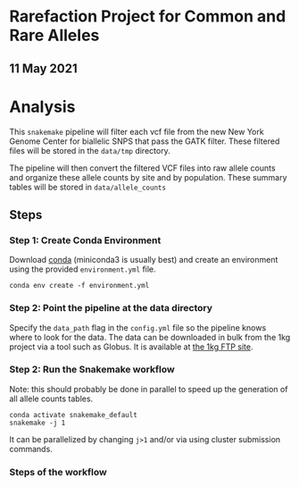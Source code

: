 # Rarefaction Project for Common and Rare Alleles
## 11 May 2021

# Analysis
This `snakemake` pipeline will filter each vcf file from the new New York Genome Center for biallelic SNPS that pass the GATK filter. These filtered files will be stored in the `data/tmp` directory.

The pipeline will then convert the filtered VCF files into raw allele counts and organize these allele counts by site and by population. These summary tables will be stored in `data/allele_counts`

## Steps
### Step 1: Create Conda Environment
Download [conda](https://conda.io/docs/user-guide/install/index.html) (miniconda3 is usually best) and create an environment using the provided `environment.yml` file.
```shell
conda env create -f environment.yml
```

### Step 2: Point the pipeline at the data directory
Specify the `data_path` flag in the `config.yml` file so the pipeline knows where to look for the data. The data can be downloaded in bulk from the 1kg project via a tool such as Globus. It is available at [the 1kg FTP site](http://ftp.1000genomes.ebi.ac.uk/vol1/ftp/data_collections/1000G_2504_high_coverage/working/20190425_NYGC_GATK/).

### Step 2: Run the Snakemake workflow
Note: this should probably be done in parallel to speed up the generation of all allele counts tables.
```shell
conda activate snakemake_default
snakemake -j 1
```
It can be parallelized by changing `j>1` and/or via using cluster submission commands.

### Steps of the workflow
